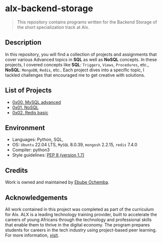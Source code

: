 # alx-backend-storage

> This repository contains programs written for the Backend Storage of the short specialization track at Alx.

## Description

In this repository, you will find a collection of projects and assignments that cover various Advanced topics in **SQL** as well as **NoSQL** concepts. In these projects, I covered concepts like **SQL**: `Triggers`, `Views`, `Procedures`, etc., **NoSQL**: `MongoDB`, `Redis`, etc.. Each project dives into a specific topic, I tackled challenges that encouraged me to get creative with solutions.

## List of Projects

- [0x00. MySQL advanced](https://github.com/Ebube-Ochemba/alx-backend-storage/blob/main/0x00-MySQL_Advanced)
- [0x01. NoSQL](https://github.com/Ebube-Ochemba/alx-backend-storage/blob/main/0x01-NoSQL)
- [0x02. Redis basic](https://github.com/Ebube-Ochemba/alx-backend-storage/blob/main/0x02-redis_basic)

## Environment

- Languages: Python, SQL,
- OS: `Ubuntu` 22.04 LTS, `MySQL` 8.0.39, `mongosh` 2.2.15, `redis` 7.4.0
- Compiler: python3
- Style guidelines: [PEP 8 (version 1.7)](https://peps.python.org/pep-0008/)

## Credits

Work is owned and maintained by [Ebube Ochemba](https://twitter.com/ebube116).

## Acknowledgements

All work contained in this project was completed as part of the curriculum for Alx. ALX is a leading technology training provider, built to accelerate the careers of young Africans through the technology and professional skills that enable them to thrive in the digital economy. The program prepares students for careers in the tech industry using project-based peer learning.
For more information, [visit](https://www.alxafrica.com/).
